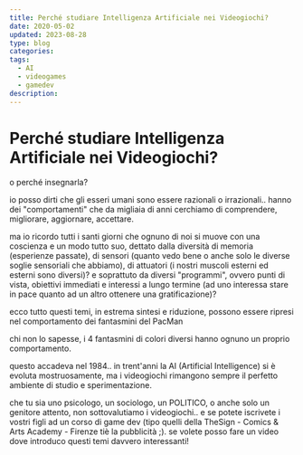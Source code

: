 ```yaml
---
title: Perché studiare Intelligenza Artificiale nei Videogiochi?
date: 2020-05-02
updated: 2023-08-28
type: blog
categories:
tags:
  - AI
  - videogames
  - gamedev
description: 
---
```

# Perché studiare Intelligenza Artificiale nei Videogiochi?

o perché insegnarla?

io posso dirti che gli esseri umani sono essere razionali o irrazionali.. hanno dei "comportamenti" che da migliaia di anni cerchiamo di comprendere, migliorare, aggiornare, accettare.

ma io ricordo tutti i santi giorni che ognuno di noi si muove con una coscienza e un modo tutto suo, dettato dalla diversità di memoria (esperienze passate), di sensori (quanto vedo bene o anche solo le diverse soglie sensoriali che abbiamo), di attuatori (i nostri muscoli esterni ed esterni sono diversi)? e soprattuto da diversi "programmi", ovvero punti di vista, obiettivi immediati e interessi a lungo termine (ad uno interessa stare in pace quanto ad un altro ottenere una gratificazione)?

ecco tutto questi temi, in estrema sintesi e riduzione, possono essere ripresi nel comportamento dei fantasmini del PacMan

chi non lo sapesse, i 4 fantasmini di colori diversi hanno ognuno un proprio comportamento.

questo accadeva nel 1984.. in trent'anni la AI (Artificial Intelligence) si è evoluta mostruosamente, ma i videogiochi rimangono sempre il perfetto ambiente di studio e sperimentazione.

che tu sia uno psicologo, un sociologo, un POLITICO, o anche solo un genitore attento, non sottovalutiamo i videogiochi.. e se potete iscrivete i vostri figli ad un corso di game dev (tipo quelli della TheSign - Comics & Arts Academy - Firenze tiè la pubblicità ;).
se volete posso fare un video dove introduco questi temi davvero interessanti!
